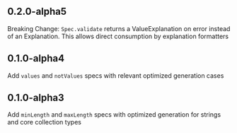 ﻿
## 0.2.0-alpha5

Breaking Change: `Spec.validate` returns a ValueExplanation on error instead of an Explanation. This allows direct consumption by explanation formatters

## 0.1.0-alpha4

Add `values` and `notValues` specs with relevant optimized generation cases

## 0.1.0-alpha3

Add `minLength` and `maxLength` specs with optimized generation for strings and core collection types

